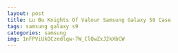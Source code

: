 ```yaml
---
layout: post
title: Lu Bu Knights Of Valour Samsung Galaxy S9 Case
tags: samsung galaxy s9
categories: samsung
img: 1nFPViUkOCzedlqw-7W_ClQwZxJ2kXbCW
---
```

